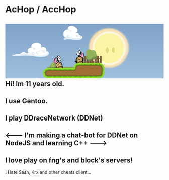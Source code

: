 # AcHop / AccHop

![ddnet](https://github.com/XwEworD/XwEworD/blob/main/ddnet.png)
Hi! Im 11 years old.
---
I use Gentoo.
---
I play DDraceNetwork (DDNet)
---
<---
I'm making a chat-bot for DDNet on NodeJS and learning C++
--->
---
I love play on fng's and block's servers!
---
I Hate Sash, Krx and other cheats client...
